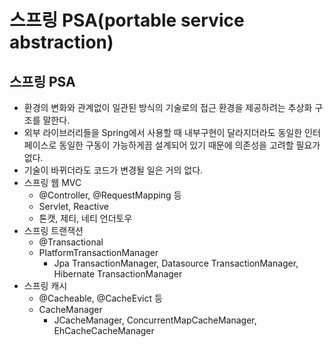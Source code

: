 스프링 PSA(portable service abstraction)
======================================
## 스프링 PSA
* 환경의 변화와 관계없이 일관된 방식의 기술로의 접근 환경을 제공하려는 추상화 구조를 말한다. 
* 외부 라이브러리들을 Spring에서 사용할 때 내부구현이 달라지더라도 동일한 인터페이스로 동일한 구동이 가능하게끔 설계되어 있기 때문에 의존성을 고려할 필요가 없다.
* 기술이 바뀌더라도 코드가 변경될 일은 거의 없다.
* 스프링 웹 MVC
    - @Controller, @RequestMapping 등
    - Servlet, Reactive
    - 톤캣, 제티, 네티 언더토우 
* 스프링 트랜잭션
    - @Transactional
    - PlatformTransactionManager
        + Jpa TransactionManager, Datasource TransactionManager, Hibernate TransactionManager
* 스프링 캐시
    - @Cacheable, @CacheEvict 등
    - CacheManager
        + JCacheManager, ConcurrentMapCacheManager, EhCacheCacheManager